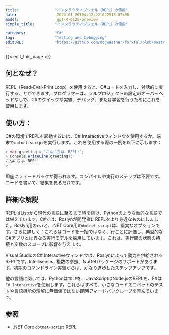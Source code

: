 ```yaml
---
title:                "インタラクティブシェル（REPL）の使用"
date:                  2024-01-26T04:12:22.022515-07:00
model:                 gpt-4-0125-preview
simple_title:         "インタラクティブシェル（REPL）の使用"

category:             "C#"
tag:                  "Testing and Debugging"
editURL:              "https://github.com/dogweather/forkful/blob/master/content/ja/c-sharp/using-an-interactive-shell-repl.md"
---
```


{{< edit_this_page >}}

## 何となぜ？
REPL（Read-Eval-Print Loop）を使用すると、C#コードを入力し、対話的に実行することができます。プログラマーは、フルプロジェクトの設定のオーバーヘッドなしで、C#のクイックな実験、デバッグ、または学習を行うためにこれを使用します。

## 使い方：
C#の環境でREPLを起動するには、C# Interactiveウィンドウを使用するか、端末で`dotnet-script`を実行します。これを使用する際の一例を以下に示します：

```csharp
> var greeting = "こんにちは、REPL!";
> Console.WriteLine(greeting);
こんにちは、REPL!
>
```

即座にフィードバックが得られます。コンパイルや実行のステップは不要です。コードを書いて、結果を見るだけです。

## 詳細な解説
REPLはLispから現代の言語に至るまで旅を続け、Pythonのような動的な言語では栄えています。C#では、Roslynが開発者にREPLをより身近なものにしました。Roslyn用の`csi`と、.NET Core用の`dotnet-script`は、堅実なオプションです。さらに詳しく：これらはコードを一括ではなく、行ごとに評価し、典型的なC#アプリとは異なる実行モデルを採用しています。これは、実行間の状態の持続と変数のスコープに影響を与えます。

Visual StudioのC# Interactiveウィンドウは、Roslynによって動力を供給されるREPLです。Intellisense、複数の参照、NuGetパッケージのサポートがあります。初期のコマンドライン実験からは、かなり進歩したステップアップです。

他の言語に関しては、Pythonは`IDLE`を、JavaScriptはNode.jsのREPLを、F#は`F# Interactive`を使用します。これらはすべて、小さなコードスニペットのテストや言語機能の理解に無価値ではない即時フィードバックループを育んでいます。

## 参照
- [.NET Core `dotnet-script` REPL](https://github.com/filipw/dotnet-script)
